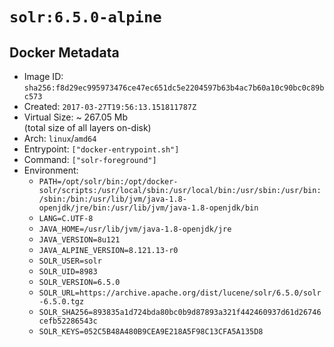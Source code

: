 # `solr:6.5.0-alpine`

## Docker Metadata

- Image ID: `sha256:f8d29ec995973476ce47ec651dc5e2204597b63b4ac7b60a10c90bc0c89bc573`
- Created: `2017-03-27T19:56:13.151811787Z`
- Virtual Size: ~ 267.05 Mb  
  (total size of all layers on-disk)
- Arch: `linux`/`amd64`
- Entrypoint: `["docker-entrypoint.sh"]`
- Command: `["solr-foreground"]`
- Environment:
  - `PATH=/opt/solr/bin:/opt/docker-solr/scripts:/usr/local/sbin:/usr/local/bin:/usr/sbin:/usr/bin:/sbin:/bin:/usr/lib/jvm/java-1.8-openjdk/jre/bin:/usr/lib/jvm/java-1.8-openjdk/bin`
  - `LANG=C.UTF-8`
  - `JAVA_HOME=/usr/lib/jvm/java-1.8-openjdk/jre`
  - `JAVA_VERSION=8u121`
  - `JAVA_ALPINE_VERSION=8.121.13-r0`
  - `SOLR_USER=solr`
  - `SOLR_UID=8983`
  - `SOLR_VERSION=6.5.0`
  - `SOLR_URL=https://archive.apache.org/dist/lucene/solr/6.5.0/solr-6.5.0.tgz`
  - `SOLR_SHA256=893835a1d724bda80bc0b9d87893a321f442460937d61d26746cefb52286543c`
  - `SOLR_KEYS=052C5B48A480B9CEA9E218A5F98C13CFA5A135D8`
